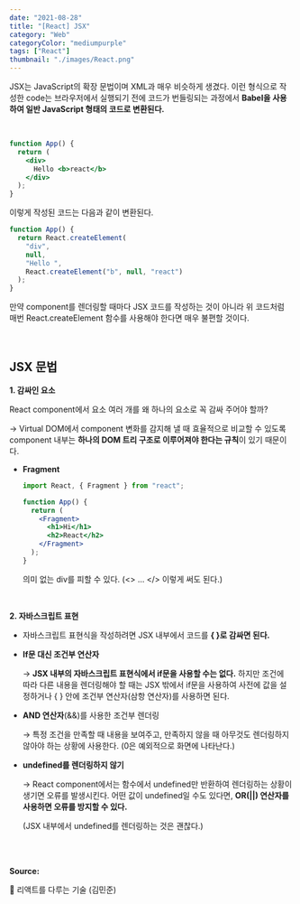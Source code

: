 ```yaml
---
date: "2021-08-28"
title: "[React] JSX"
category: "Web"
categoryColor: "mediumpurple"
tags: ["React"]
thumbnail: "./images/React.png"
---
```


JSX는 JavaScript의 확장 문법이며 XML과 매우 비슷하게 생겼다. 이런 형식으로 작성한 code는 브라우저에서 실행되기 전에 코드가 번들링되는 과정에서 **Babel을 사용하여 일반 JavaScript 형태의 코드로 변환된다.**

<br />

```jsx
function App() {
  return (
    <div>
      Hello <b>react</b>
    </div>
  );
}
```

이렇게 작성된 코드는 다음과 같이 변환된다.

```jsx
function App() {
  return React.createElement(
    "div",
    null,
    "Hello ",
    React.createElement("b", null, "react")
  );
}
```

만약 component를 렌더링할 때마다 JSX 코드를 작성하는 것이 아니라 위 코드처럼 매번 React.createElement 함수를 사용해야 한다면 매우 불편할 것이다.

<br />

## JSX 문법

**1. 감싸인 요소**

React component에서 요소 여러 개를 왜 하나의 요소로 꼭 감싸 주어야 할까?

→ Virtual DOM에서 component 변화를 감지해 낼 때 효율적으로 비교할 수 있도록 component 내부는 **하나의 DOM 트리 구조로 이루어져야 한다는 규칙**이 있기 때문이다.

- **Fragment**

  ```jsx
  import React, { Fragment } from "react";

  function App() {
    return (
      <Fragment>
        <h1>Hi</h1>
        <h2>React</h2>
      </Fragment>
    );
  }
  ```

  의미 없는 div를 피할 수 있다. (<> ... </> 이렇게 써도 된다.)

<br />

**2. 자바스크립트 표현**

- 자바스크립트 표현식을 작성하려면 JSX 내부에서 코드를 **{ }로 감싸면 된다.**

- **If문 대신 조건부 연산자**

  → **JSX 내부의 자바스크립트 표현식에서 if문을 사용할 수는 없다.** 하지만 조건에 따라 다른 내용을 렌더링해야 할 때는 JSX 밖에서 if문을 사용하여 사전에 값을 설정하거나 { } 안에 조건부 연산자(삼항 연산자)를 사용하면 된다.

- **AND 연산자**(&&)를 사용한 조건부 렌더링

  → 특정 조건을 만족할 때 내용을 보여주고, 만족하지 않을 때 아무것도 렌더링하지 않아야 하는 상황에 사용한다. (0은 예외적으로 화면에 나타난다.)

- **undefined를 렌더링하지 않기**

  → React component에서는 함수에서 undefined만 반환하여 렌더링하는 상황이 생기면 오류를 발생시킨다. 어떤 값이 undefined일 수도 있다면, **OR(||) 연산자를 사용하면 오류를 방지할 수 있다.**

  (JSX 내부에서 undefined를 렌더링하는 것은 괜찮다.)

<br />
<br />

**Source:**

📖 리액트를 다루는 기술 (김민준)
